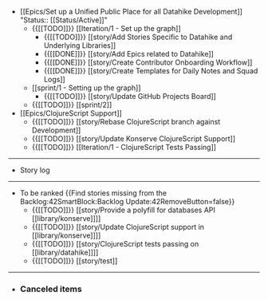 - [[Epics/Set up a Unified Public Place for all Datahike Development]] "Status:: [[Status/Active]]"
    - {{[[TODO]]}} [[Iteration/1 - Set up the graph]]
        - {{[[TODO]]}} [[story/Add Stories Specific to Datahike and Underlying Libraries]]
        - {{[[DONE]]}} [[story/Add Epics related to Datahike]]
        - {{[[DONE]]}} [[story/Create Contributor Onboarding Workflow]]
        - {{[[DONE]]}} [[story/Create Templates for Daily Notes and Squad Logs]]
    - [[sprint/1 - Setting up the graph]]
        - {{[[TODO]]}} [[story/Update GitHub Projects Board]]
    - {{[[TODO]]}} [[sprint/2]]
- [[Epics/ClojureScript Support]]
    - {{[[TODO]]}} [[story/Rebase ClojureScript branch against Development]]
    - {{[[TODO]]}} [[story/Update Konserve ClojureScript Support]]
    - {{[[TODO]]}} [[Iteration/1 - ClojureScript Tests Passing]]
- ---
- Story log
- ---
- To be ranked {{Find stories missing from the Backlog:42SmartBlock:Backlog Update:42RemoveButton=false}}                        
    - {{[[TODO]]}} [[story/Provide a polyfill for databases API [[library/konserve]]]]    
    - {{[[TODO]]}} [[story/Update ClojureScript support in [[library/konserve]]]]
    - {{[[TODO]]}} [[story/ClojureScript tests passing on [[library/datahike]]]]
    - {{[[TODO]]}} [[story/test]]
- ---
- ### Canceled items
